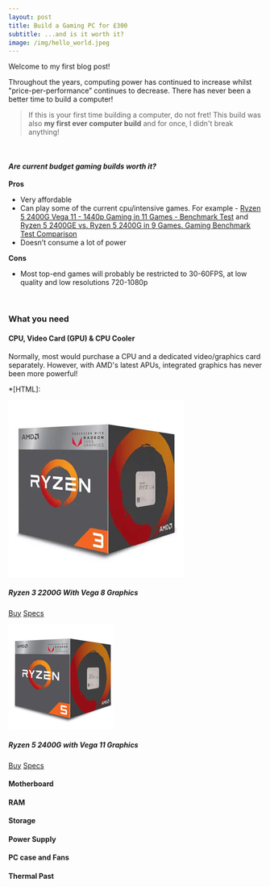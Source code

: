 ```yaml
---
layout: post
title: Build a Gaming PC for £300
subtitle: ...and is it worth it?
image: /img/hello_world.jpeg
---
```

Welcome to my first blog post!

Throughout the years, computing power has continued to increase whilst "price-per-performance” continues to decrease. There has never been a better time to build a computer!

> If this is your first time building a computer, do not fret! This build was also **my first ever computer build** and for once, I didn't break anything!

<br>

#### _Are current budget gaming builds worth it?_

**Pros**
* Very affordable
* Can play some of the current cpu/intensive games. For example - [Ryzen 5 2400G Vega 11 - 1440p Gaming in 11 Games - Benchmark Test](https://youtu.be/8cz4EkAFOWs) and [Ryzen 5 2400GE vs. Ryzen 5 2400G in 9 Games. Gaming Benchmark Test Comparison](https://www.youtube.com/watch?v=5b6CbJl_Zyg)
* Doesn’t consume a lot of power

**Cons**
* Most top-end games will probably be restricted to 30-60FPS, at low quality and low resolutions 720-1080p

<br>


### What you need
#### CPU, Video Card (GPU) & CPU Cooler
Normally, most would purchase a CPU and a dedicated video/graphics card separately. However, with AMD's latest APUs, integrated graphics has never been more powerful!

*[HTML]:
<div class="row">
  <div class="col-sm-4 col-md-4 col-xs-6">
    <div class="thumbnail">
      <img class="" src="/img/cpu/ryzen2200g.webp" alt="AMD Ryzen 3 2200G">
      <div class="caption">
        <h5>Ryzen 3 2200G With Vega 8 Graphics</h5>
        <p><a target="_blank" href="https://www.amazon.co.uk/AMD-YD2200C5FBBOX-Wraith-Stealth-Graphics/dp/B079D3DBNM/" class="btn btn-primary" role="button">Buy</a> <a href="https://www.amd.com/en/products/apu/amd-ryzen-3-2200g" target="_blank" class="btn btn-default" role="button">Specs</a></p>
      </div>
    </div>
  </div>
  <div class="col-sm-4 col-md-4 col-xs-6">
    <div class="thumbnail">
      <img class="" src="/img/cpu/ryzen2400g.png" alt="AMD Ryzen 5 2400G">
      <div class="caption">
        <h5>Ryzen 5 2400G with Vega 11 Graphics</h5>
        <p><a target="_blank" href="https://www.amazon.co.uk/AMD-YD2400C5FBBOX-Wraith-Stealth-Graphics/dp/B079D8FD28/" class="btn btn-primary" role="button">Buy</a> <a href="https://www.amd.com/en/products/apu/amd-ryzen-5-2400g" target="_blank" class="btn btn-default" role="button">Specs</a></p>
      </div>
    </div>
  </div>
</div>


#### Motherboard
#### RAM
#### Storage
#### Power Supply
#### PC case and Fans
#### Thermal Past
